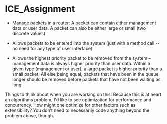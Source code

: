 # ICE_Assignment

* Manage packets in a router: A packet can contain either management data or user data. A packet can also be either large or small (two discrete values).
 
* Allows packets to be entered into the system (just with a method call -- no need for any type of user interface)
 
* Allows the highest priority packet to be removed from the system – management data is always higher priority than user data. Within a given type (management or user), a large packet is higher priority than a small packet. All else being equal, packets that have been in the queue longer should be removed before packets that have not been waiting as long.
 
Things to think about when you are working on this:  Because this is at heart an algorithms problem, I'd like to see optimization for performance and concurrency.  How might one optimize for other factors such as extensibility?  You don’t need to necessarily code anything beyond the problem above, though.
